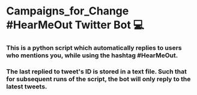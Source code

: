 # Campaigns_for_Change #HearMeOut Twitter Bot 💻

### This is a python script which automatically replies to users who mentions you, while using the hashtag #HearMeOut.
### The last replied to tweet's ID is stored in a text file. Such that for subsequent runs of the script, the bot will only reply to the latest tweets.
